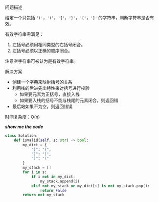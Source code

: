 问题描述

给定一个只包括 `'('`，`')'`，`'{'`，`'}'`，`'['`，`']'` 的字符串，判断字符串是否有效。

有效字符串需满足：

1. 左括号必须用相同类型的右括号闭合。
2. 左括号必须以正确的顺序闭合。

注意空字符串可被认为是有效字符串。

解决方案

- 创建一个字典来映射括号的关系
- 利用栈的后进先出特性来对括号进行校验
  - 如果要元素为正括号，直接入栈
  - 如果要入栈的括号不能与栈尾的元素闭合，则返回错
- 最后站如果不为空，则返回错误

时间复杂度：O(n)

***show me the code*** 

```python
class Solution:
    def isValid(self, s: str) -> bool:
        my_dict = {
            "}": "{",
            "]": "[",
            ")": "("
        }
        my_stack = []
        for i in s:
            if i not in my_dict:                                        # 如果不是反括号，入栈
                my_stack.append(i)
            elif not my_stack or my_dict[i] is not my_stack.pop():      # 如果栈为空，或者当前的反括号不能与栈尾的元素闭合
                return False  
        return not my_stack                                             # 栈空则返回真，反之则假

```



